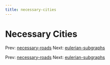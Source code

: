 ```yaml
---
title: necessary-cities
---
```




# Necessary Cities

Prev: [necessary-roads](necessary-roads.md) Next:
[eulerian-subgraphs](eulerian-subgraphs.md)

Prev: [necessary-roads](necessary-roads.md) Next:
[eulerian-subgraphs](eulerian-subgraphs.md)
